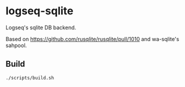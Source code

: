 # logseq-sqlite

Logseq's sqlite DB backend.

Based on <https://github.com/rusqlite/rusqlite/pull/1010> and wa-sqlite's sahpool.

## Build

```console
./scripts/build.sh
```
